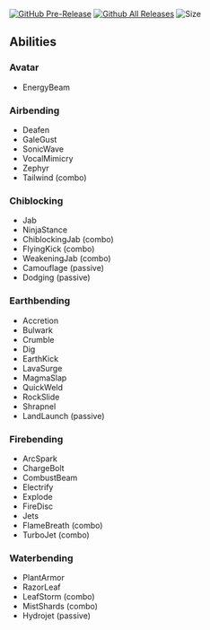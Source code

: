 [![GitHub Pre-Release](https://img.shields.io/github/release-pre/Simplicitee/ProjectAddons.svg)](https://github.com/Simplicitee/ProjectAddons/releases)
[![Github All Releases](https://img.shields.io/github/downloads/Simplicitee/ProjectAddons/total.svg)](https://github.com/Simplicitee/ProjectAddons/releases)
![Size](https://img.shields.io/github/repo-size/Simplicitee/ProjectAddons.svg)
## Abilities
### Avatar
- EnergyBeam

### Airbending
- Deafen
- GaleGust
- SonicWave
- VocalMimicry
- Zephyr
- Tailwind (combo)

### Chiblocking
- Jab
- NinjaStance
- ChiblockingJab (combo)
- FlyingKick (combo)
- WeakeningJab (combo)
- Camouflage (passive)
- Dodging (passive)

### Earthbending
- Accretion
- Bulwark
- Crumble
- Dig
- EarthKick
- LavaSurge
- MagmaSlap
- QuickWeld
- RockSlide
- Shrapnel
- LandLaunch (passive)

### Firebending
- ArcSpark
- ChargeBolt
- CombustBeam
- Electrify
- Explode
- FireDisc
- Jets
- FlameBreath (combo)
- TurboJet (combo)

### Waterbending
- PlantArmor
- RazorLeaf
- LeafStorm (combo)
- MistShards (combo)
- Hydrojet (passive)
